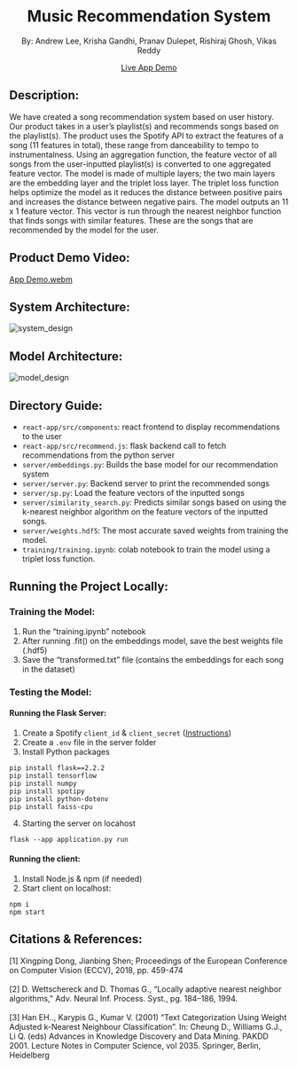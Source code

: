<h1 align="center">Music Recommendation System </h1>
<p align="center">By: Andrew Lee, Krisha Gandhi, Pranav Dulepet, Rishiraj Ghosh, Vikas Reddy </p>
<div align="center"><a href="https://fire-song-recommendation.vercel.app/">Live App Demo</a></div>

## Description:
We have created a song recommendation system based on user history. Our product takes in a user’s playlist(s) and recommends songs based on the playlist(s). 
The product uses the Spotify API to extract the features of a song (11 features in total), these range from danceability to tempo to instrumentalness. Using an aggregation function, the feature vector of all songs from the user-inputted playlist(s) is converted to one aggregated feature vector. The model is made of multiple layers; the two main layers are the embedding layer and the triplet loss layer. The triplet loss function helps optimize the model as it reduces the distance between positive pairs and increases the distance between negative pairs. The model outputs an   11 x 1 feature vector. This vector is run through the nearest neighbor function that finds songs with similar features. These are the songs that are recommended by the model for the user. 

## Product Demo Video:
[App Demo.webm](https://user-images.githubusercontent.com/33373459/206632999-5031e9bb-31bc-4b87-9a0a-5d0ffeafbf15.webm)

## System Architecture:
![system_design](https://user-images.githubusercontent.com/33373459/206633139-7736d26e-130d-458b-975f-105b61907924.jpg)

## Model Architecture:
![model_design](https://user-images.githubusercontent.com/33373459/206633546-d2fc8dd2-7ae5-4ccb-9df5-d1a2d3970a8f.png)

## Directory Guide:
* ```react-app/src/components```: react frontend to display recommendations to the user
* ```react-app/src/recommend.js```: flask backend call to fetch recommendations from the python server
* ```server/embeddings.py```: Builds the base model for our recommendation system
* ```server/server.py```: Backend server to print the recommended songs 
* ```server/sp.py```: Load the feature vectors of the inputted songs
* ```server/similarity_search.py```: Predicts similar songs based on using the k-nearest neighbor algorithm on the feature vectors of the inputted songs.
* ```server/weights.hdf5```: The most accurate saved weights from training the model. 
* ```training/training.ipynb```: colab notebook to train the model using a triplet loss function.

## Running the Project Locally:
### Training the Model:
1) Run the “training.ipynb” notebook
2) After running .fit() on the embeddings model, save the best weights file (.hdf5)
3) Save the “transformed.txt” file (contains the embeddings for each song in the dataset)

### Testing the Model:
#### Running the Flask Server:
1) Create a Spotify ```client_id``` & ```client_secret``` ([Instructions](https://developer.spotify.com/documentation/web-api/quick-start/))
2) Create a ```.env``` file in the server folder
3) Install Python packages
```
pip install flask==2.2.2
pip install tensorflow
pip install numpy
pip install spotipy
pip install python-dotenv
pip install faiss-cpu	
```
4) Starting the server on locahost
```
flask --app application.py run
```
#### Running the client:
1) Install Node.js & npm (if needed)
2) Start client on localhost:
```
npm i
npm start
```

## Citations & References:
[1] Xingping Dong, Jianbing Shen; Proceedings of the European Conference on Computer Vision (ECCV), 2018, pp. 459-474 <br><br>
[2]  D. Wettschereck and D. Thomas G., “Locally adaptive nearest neighbor algorithms,” Adv. Neural Inf. Process. Syst., pg. 184–186, 1994. <br><br>
[3] Han EH.., Karypis G., Kumar V. (2001) “Text Categorization Using Weight Adjusted k-Nearest Neighbour Classification”. In: Cheung D., Williams G.J., Li Q. (eds) Advances in Knowledge Discovery and Data Mining. PAKDD 2001. Lecture Notes in Computer Science, vol 2035. Springer, Berlin, Heidelberg

